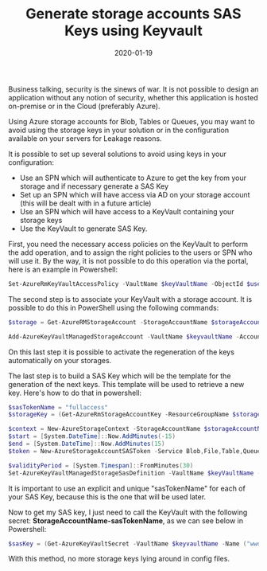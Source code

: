 ﻿---
layout: post
title: Generate storage accounts SAS Keys using Keyvault 
date: 2020-01-19
categories: [ "Azure", "KeyVault", "Storage" ]
---

Business talking, security is the sinews of war. It is not possible to design an application without any notion of security, whether this application is hosted on-premise or in the Cloud (preferably Azure).

Using Azure storage accounts for Blob, Tables or Queues, you may want to avoid using the storage keys in your solution or in the configuration available on your servers for Leakage reasons.

It is possible to set up several solutions to avoid using keys in your configuration:
* Use an SPN which will authenticate to Azure to get the key from your storage and if necessary generate a SAS Key
* Set up an SPN which will have access via AD on your storage account (this will be dealt with in a future article)
* Use an SPN which will have access to a KeyVault containing your storage keys
* Use the KeyVault to generate SAS Key.

First, you need the necessary access policies on the KeyVault to perform the add operation, and to assign the right policies to the users or SPN who will use it. By the way, it is not possible to do this operation via the portal, here is an example in Powershell:

```powershell
Set-AzureRmKeyVaultAccessPolicy -VaultName $keyVaultName -ObjectId $userPrincipalId -PermissionsToStorage get,list,delete,set,update,regeneratekey,getsas,listsas,deletesas,setsas,recover,backup,restore,purge
```

The second step is to associate your KeyVault with a storage account. It is possible to do this in PowerShell using the following commands:

```powershell
$storage = Get-AzureRMStorageAccount -StorageAccountName $storageAccountName -ResourceGroupName $storageAccountResourgeGroup

Add-AzureKeyVaultManagedStorageAccount -VaultName $keyvaultName -AccountName $storageAccountName -AccountResourceId $storage.Id -ActiveKeyName key2 -DisableAutoRegenerateKey
```

On this last step it is possible to activate the regeneration of the keys automatically on your storages.

The last step is to build a SAS Key which will be the template for the generation of the next keys. This template will be used to retrieve a new key. Here's how to do that in powershell:

```powershell
$sasTokenName = "fullaccess"
$storageKey = (Get-AzureRmStorageAccountKey -ResourceGroupName $storageAccountResourgeGroup -Name $storageAccountName).Value[0]

$context = New-AzureStorageContext -StorageAccountName $storageAccountName -StorageAccountKey $storageKey -Protocol Https
$start = [System.DateTime]::Now.AddMinutes(-15)
$end = [System.DateTime]::Now.AddMinutes(15)
$token = New-AzureStorageAccountSASToken -Service Blob,File,Table,Queue -ResourceType Service,Container,Object -Permission "racwdlup" -Protocol HttpsOnly -StartTime $start -ExpiryTime $end -Context $context

$validityPeriod = [System.Timespan]::FromMinutes(30)
Set-AzureKeyVaultManagedStorageSasDefinition -VaultName $keyVaultName -AccountName $storageAccountName -Name $sasTokenName -ValidityPeriod $validityPeriod -SasType 'account' -TemplateUri $token
```

It is important to use an explicit and unique "sasTokenName" for each of your SAS Key, because this is the one that will be used later.

Now to get my SAS key, I just need to call the KeyVault with the following secret: **StorageAccountName-sasTokenName**, as we can see below in Powershell:

```powershell
$sasKey = (Get-AzureKeyVaultSecret -VaultName $keyvaultName -Name ("wwodemospn-fullaccess")).SecretValueText
```

With this method, no more storage keys lying around in config files.